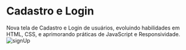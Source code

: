 # Cadastro e Login
Nova tela de Cadastro e Login de usuários, evoluindo habilidades em HTML, CSS, e aprimorando práticas de JavaScript e Responsividade.
<br>
![signUp](https://user-images.githubusercontent.com/69792090/156916116-7f9b1370-2529-4a74-926c-a9487d985023.png)
